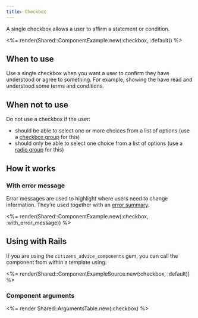 ```yaml
---
title: Checkbox
---
```


A single checkbox allows a user to affirm a statement or condition.

<%= render(Shared::ComponentExample.new(:checkbox, :default)) %>

## When to use

Use a single checkbox when you want a user to confirm they have understood or agree to something. For example, showing the have read and understood some terms and conditions.

## When not to use

Do not use a checkbox if the user:

- should be able to select one or more choices from a list of options (use a [checkbox group](/docs/forms-checkbox-group--basic) for this)
- should only be able to select one choice from a list of options (use a [radio group](/docs/forms-radio-group--basic#radio-groups) for this)

## How it works

### With error message

Error messages are used to highlight where users need to change information. They’re used together with an [error summary](/design-system/styleguide/forms/components-error-summary--page?path=/docs/forms-error-summary--example).

<%= render(Shared::ComponentExample.new(:checkbox, :with_error_message)) %>

## Using with Rails

If you are using the `citizens_advice_components` gem, you can call the component from within a template using:

<%= render(Shared::ComponentExampleSource.new(:checkbox, :default)) %>

### Component arguments

<%= render Shared::ArgumentsTable.new(:checkbox) %>
